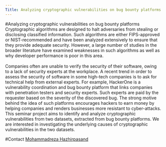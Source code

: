 ```yaml
---
Title: Analyzing cryptographic vulnerabilities on bug bounty platforms
---
```

#Analyzing cryptographic vulnerabilities on bug bounty platforms
Cryptographic algorithms are designed to halt adversaries from stealing or disclosing classified information. 
Such algorithms are either FIPS-approved or NIST-recommended and have been analyzed extensively to ensure that they provide adequate security.
However, a large number of studies in the broader literature have examined weaknesses in such algorithms as well as why developer performance is poor in this area.
<br><br>
Companies often are unable to verify the security of their software,
owing to a lack of security experts at the workplace.
A recent trend in order to assess the security of software in some high-tech companies is to ask for technical help from external experts.
For example, HackerOne is a vulnerability coordination and bug bounty platform that links companies with penetration testers and security experts.
Such experts are paid by the requester based on the severity of the discovered bug.
The strong motive behind the idea of such platforms encourages hackers to earn money by helping companies and renders businesses more resistant to cyber-attacks.
<br>
This seminar project aims to identify and analyze cryptographic vulnerabilities from two datasets, extracted from bug bounty platforms.
We are interested in investigating the underlying causes of cryptographic vulnerabilities in the two datasets.


#Contact 
[Mohammadreza Hazhirpasand](%base_url%/staff/MohammadrezaHazhirpasand)

